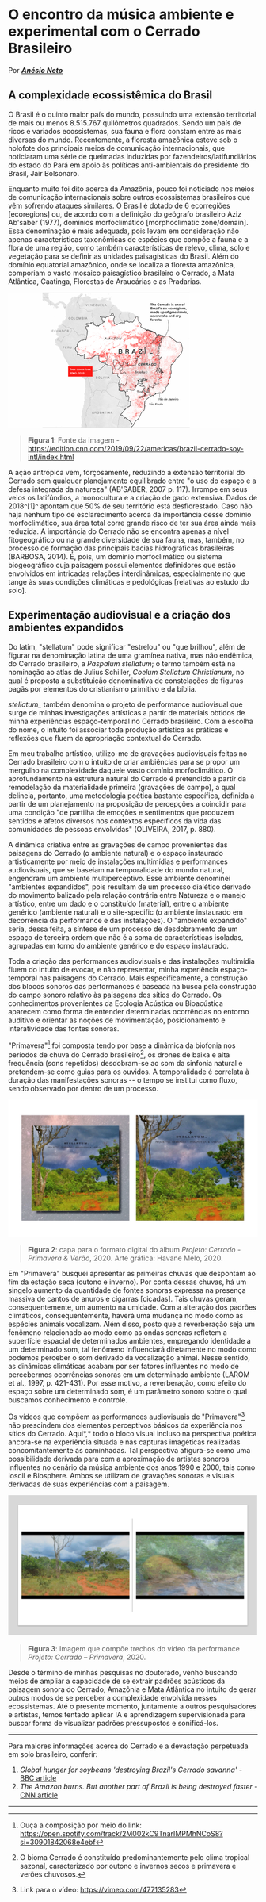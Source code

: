 # O encontro da música ambiente e experimental com o Cerrado Brasileiro

Por ***[Anésio Neto](https://linktr.ee/stellatum_)***

## A complexidade ecossistêmica do Brasil 

O Brasil é o quinto maior país do mundo, possuindo uma extensão territorial de mais ou menos 8.515.767 quilômetros quadrados. Sendo um país de ricos e variados ecossistemas, sua fauna e flora constam entre as mais diversas do mundo. Recentemente, a floresta amazônica esteve sob o holofote dos principais meios de comunicação internacionais, que noticiaram uma série de queimadas induzidas por fazendeiros/latifundiários do estado do Pará em apoio às políticas anti-ambientais do presidente do Brasil, Jair Bolsonaro. 

Enquanto muito foi dito acerca da Amazônia, pouco foi noticiado nos meios de comunicação internacionais sobre outros ecossistemas brasileiros que vêm sofrendo ataques similares. O Brasil é dotado de 6 ecorregiões \[ecoregions\] ou, de acordo com a definição do geógrafo brasileiro Aziz Ab'saber (1977), domínios morfoclimático \[morphoclimatic zone/domain\]. Essa denominação é mais adequada, pois levam em consideração não apenas características taxonômicas de espécies que compõe a fauna e a flora de uma região, como também características de relevo, clima, solo e vegetação para se definir as unidades paisagísticas do Brasil. Além do domínio equatorial amazônico, onde se localiza a floresta amazônica, comporiam o vasto mosaico paisagístico brasileiro o Cerrado, a Mata Atlântica, Caatinga, Florestas de Araucárias e as Pradarias.

![Map of Brazil showing the Cerrado](/media/cerrado_map.png)

> **Figura 1**: Fonte da imagem -
https://edition.cnn.com/2019/09/22/americas/brazil-cerrado-soy-intl/index.html

A ação antrópica vem, forçosamente, reduzindo a extensão territorial do Cerrado sem qualquer planejamento equilibrado entre "o uso do espaço e a defesa integrada da natureza" (AB'SABER, 2007 p. 117). Irrompe em seus veios os latifúndios, a monocultura e a criação de gado extensiva. Dados de 2018^\[1\]^ apontam que 50% de seu território está desflorestado. Caso não haja nenhum tipo de esclarecimento acerca da importância desse domínio morfoclimático, sua área total corre grande risco de ter sua área ainda mais reduzida. A importância do Cerrado não se encontra apenas a nível fitogeográfico ou na grande diversidade de sua fauna, mas, também, no processo de formação das principais bacias hidrográficas brasileiras (BARBOSA, 2014). É, pois, um domínio morfoclimático ou sistema biogeográfico cuja paisagem possui elementos definidores que estão envolvidos em intricadas relações interdinâmicas, especialmente no que tange às suas condições climáticas e pedológicas \[relativas ao estudo do solo\].

## Experimentação audiovisual e a criação dos ambientes expandidos

Do latim, "stellatum" pode significar "estrelou" ou "que brilhou", além de figurar na denominação latina de uma gramínea nativa, mas não endêmica, do Cerrado brasileiro, a *Paspalum stellatum*; o termo também está na nominação ao atlas de Julius Schiller, *Coelum Stellatum Christianum,* no qual é proposta a substituição denominativa de constelações de figuras pagãs por elementos do cristianismo primitivo e da bíblia.

*stellatum\_* também denomina o projeto de performance audiovisual que surge de minhas investigações artísticas a partir de materiais obtidos de minha experiências espaço-temporal no Cerrado brasileiro. Com a escolha do nome, o intuito foi associar toda produção artística às práticas e reflexões que fluem da apropriação contextual do Cerrado.

Em meu trabalho artístico, utilizo-me de gravações audiovisuais feitas no Cerrado brasileiro com o intuito de criar ambiências para se propor um mergulho na complexidade daquele vasto domínio morfoclimático. O aprofundamento na estrutura natural do Cerrado é pretendido a partir da remodelação da materialidade primeira (gravações de campo), a qual delineia, portanto, uma metodologia poética bastante específica, definida a partir de um planejamento na proposição de percepções a coincidir para uma condição "de partilha de emoções e sentimentos que produzem sentidos e afetos diversos nos contextos específicos da vida das comunidades de pessoas envolvidas" (OLIVEIRA, 2017, p. 880).

A dinâmica criativa entre as gravações de campo provenientes das paisagens do Cerrado (o ambiente natural) e o espaço instaurado artisticamente por meio de instalações multimídias e performances audiovisuais, que se baseiam na temporalidade do mundo natural, engendram um ambiente multiperceptivo. Esse ambiente denominei "ambientes expandidos", pois resultam de um processo dialético derivado do movimento balizado pela relação contrária entre Natureza e o manejo artístico, entre um dado e o constituído (material), entre o ambiente genérico (ambiente natural) e o site-specific (o ambiente instaurado em decorrência da performance e das instalações). O "ambiente expandido" seria, dessa feita, a síntese de um processo de desdobramento de um espaço de terceira ordem que não é a soma de características isoladas, agrupadas em torno do ambiente genérico e do espaço instaurado.

Toda a criação das performances audiovisuais e das instalações multimídia fluem do intuito de evocar, e não representar, minha experiência espaço-temporal nas paisagens do Cerrado. Mais especificamente, a construção dos blocos sonoros das performances é baseada na busca pela construção do campo sonoro relativo às paisagens dos sítios do Cerrado. Os conhecimentos provenientes da Ecologia Acústica ou Bioacústica aparecem como forma de entender determinadas ocorrências no entorno auditivo e orientar as noções de movimentação, posicionamento e interatividade das fontes sonoras.

"Primavera"[^1] foi composta tendo por base a dinâmica da biofonia nos períodos de chuva do Cerrado brasileiro[^2], os drones de baixa e alta frequência (sons repetidos) desdobram-se ao som da sinfonia natural e pretendem-se como guias para os ouvidos. A temporalidade é correlata à duração das manifestações sonoras -- o tempo se institui como fluxo, sendo observado por dentro de um processo.

![Stellatum_ Primavera album artwork](/media/stellatum_primavera_art.jpg)

> **Figura 2**: capa para o formato digital do álbum _Projeto: Cerrado - Primavera & Verão_, 2020. Arte gráfica: Havane Melo, 2020.

Em "Primavera" busquei apresentar as primeiras chuvas que despontam ao fim da estação seca (outono e inverno). Por conta dessas chuvas, há um singelo aumento da quantidade de fontes sonoras expressa na presença massiva de cantos de anuros e cigarras \[cicadas\]. Tais chuvas geram, consequentemente, um aumento na umidade. Com a alteração dos padrões climáticos, consequentemente, haverá uma mudança no modo como as espécies animais vocalizam. Além disso, posto que a reverberação seja um fenômeno relacionado ao modo como as ondas sonoras refletem a superfície espacial de determinados ambientes, empregando identidade a um determinado som, tal fenômeno influenciará diretamente no modo como podemos perceber o som derivado da vocalização animal. Nesse sentido, as dinâmicas climáticas acabam por ser fatores influentes no modo de percebermos ocorrências sonoras em um determinado ambiente (LAROM et al., 1997, p. 421-431). Por esse motivo, a reverberação, como efeito do espaço sobre um determinado som, é um parâmetro sonoro sobre o qual buscamos conhecimento e controle.

Os vídeos que compõem as performances audiovisuais de "Primavera"[^3] não prescindem dos elementos perceptivos básicos da experiência nos sítios do Cerrado. Aqui*,* todo o bloco visual incluso na perspectiva poética ancora-se na experiência situada e nas capturas imagéticas realizadas concomitantemente às caminhadas. Tal perspectiva afigura-se como uma possibilidade derivada para com a aproximação de artistas sonoros influentes no cenário da música ambiente dos anos 1990 e 2000, tais como loscil e Biosphere. Ambos se utilizam de gravações sonoras e visuais derivadas de suas experiências com a paisagem.

![Video stills of "Primavera"](/media/primavera_video_still.png)

> **Figura 3**: Imagem que compõe trechos do vídeo da performance _Projeto: Cerrado – Primavera_, 2020.

Desde o término de minhas pesquisas no doutorado, venho buscando meios de ampliar a capacidade de se extrair padrões acústicos da paisagem sonora do Cerrado, Amazônia e Mata Atlântica no intuito de gerar outros modos de se perceber a complexidade envolvida nesses ecossistemas. Até o presente momento, juntamente a outros pesquisadores e artistas, temos tentado aplicar IA e aprendizagem supervisionada para buscar forma de visualizar padrões pressupostos e sonificá-los.

---

Para maiores informações acerca do Cerrado e a devastação perpetuada em solo brasileiro, conferir:

1. *Global hunger for soybeans \'destroying Brazil\'s Cerrado savanna\'* - [BBC article](https://www.bbc.com/news/av/world-46033689)
2. *The Amazon burns. But another part of Brazil is being destroyed faster* - [CNN article](https://edition.cnn.com/2019/09/22/americas/brazil-cerrado-soy-intl/index.html)

---

[^1]: Ouça a composição por meio do link: <https://open.spotify.com/track/2M002kC9TnarIMPMhNCoS8?si=30901842068e4ebf>  
[^2]: O bioma Cerrado é constituído predominantemente pelo clima tropical sazonal, caracterizado por outono e invernos secos e primavera e verões chuvosos.  
[^3]: Link para o vídeo: <https://vimeo.com/477135283>
